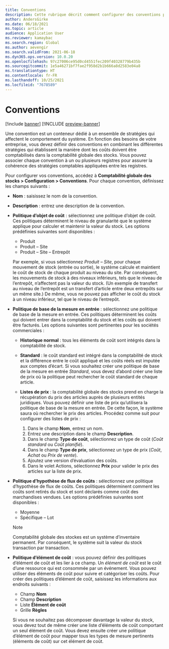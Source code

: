 ```yaml
---
title: Conventions
description: Cette rubrique décrit comment configurer des conventions pour établir la manière dont les coûts doivent être comptabilisés dans la comptabilité globale des stocks.
author: AndersGirke
ms.date: 06/18/2021
ms.topic: article
audience: Application User
ms.reviewer: kamaybac
ms.search.region: Global
ms.author: aevengir
ms.search.validFrom: 2021-06-18
ms.dyn365.ops.version: 10.0.20
ms.openlocfilehash: 97c27006ce95d0cd4551fec209f40328779b435b
ms.sourcegitcommit: 1e5a46271bf7fae2f958d2b1b666a8d2583e04a8
ms.translationtype: HT
ms.contentlocale: fr-FR
ms.lasthandoff: 10/25/2021
ms.locfileid: "7678589"
---
```

# <a name="conventions"></a>Conventions

[!include [banner](../includes/banner.md)]
[!INCLUDE [preview-banner](../includes/preview-banner.md)] <!--KFM: Until 4/30/2022 -->

Une convention est un conteneur dédié à un ensemble de stratégies qui affectent le comportement du système. En fonction des besoins de votre entreprise, vous devez définir des conventions en combinant les différentes stratégies qui établissent la manière dont les coûts doivent être comptabilisés dans la comptabilité globale des stocks. Vous pouvez associer chaque convention à un ou plusieurs registres pour assurer la cohérence des stratégies comptables appliquées entre les registres.

Pour configurer vos conventions, accédez à **Comptabilité globale des stocks \> Configuration \> Conventions**. Pour chaque convention, définissez les champs suivants :

- **Nom** : saisissez le nom de la convention.
- **Description** : entrez une description de la convention.
- **Politique d’objet de coût** : sélectionnez une politique d’objet de coût. Ces politiques déterminent le niveau de granularité que le système applique pour calculer et maintenir la valeur du stock. Les options prédéfinies suivantes sont disponibles :

    - Produit
    - Produit – Site
    - Produit – Site – Entrepôt

    Par exemple, si vous sélectionnez *Produit – Site*, pour chaque mouvement de stock (entrée ou sortie), le système calcule et maintient le coût de stock de chaque produit au niveau du site. Par conséquent, les mouvements de stock à des niveaux inférieurs, tels que le niveau de l’entrepôt, n’affectent pas la valeur du stock. (Un exemple de transfert au niveau de l’entrepôt est un transfert d’article entre deux entrepôts sur un même site.) De même, vous ne pouvez pas afficher le coût du stock à un niveau inférieur, tel que le niveau de l’entrepôt.

- **Politique de base de la mesure en entrée** : sélectionnez une politique de base de la mesure en entrée. Ces politiques déterminent les coûts qui doivent entrer dans la comptabilité du stock et les coûts qui doivent être facturés. Les options suivantes sont pertinentes pour les sociétés commerciales :

    - **Historique normal** : tous les éléments de coût sont intégrés dans la comptabilité de stock.
    - **Standard** : le coût standard est intégré dans la comptabilité de stock et la différence entre le coût appliqué et les coûts réels est imputée aux comptes d’écart. Si vous souhaitez créer une politique de base de la mesure en entrée *Standard*, vous devez d’abord créer une liste de prix où la politique peut rechercher le coût standard de chaque article.
    - **Listes de prix** : la comptabilité globale des stocks prend en charge la récupération du prix des articles auprès de plusieurs entités juridiques. Vous pouvez définir une liste de prix qu’utilisera la politique de base de la mesure en entrée. De cette façon, le système saura où rechercher le prix des articles. Procédez comme suit pour configurer des listes de prix :

        1. Dans le champ **Nom**, entrez un nom.
        1. Entrez une description dans le champ **Description**.
        1. Dans le champ **Type de coût**, sélectionnez un type de coût (*Coût standard* ou *Coût planifié*).
        1. Dans le champ **Type de prix**, sélectionnez un type de prix (*Coût*, *Achat* ou *Prix de vente*).
        1. Ajoutez une version d’évaluation des coûts.
        1. Dans le volet Actions, sélectionnez **Prix** pour valider le prix des articles sur la liste de prix.

- **Politique d’hypothèse de flux de coûts** : sélectionnez une politique d’hypothèse de flux de coûts. Ces politiques déterminent comment les coûts sont retirés du stock et sont déclarés comme coût des marchandises vendues. Les options prédéfinies suivantes sont disponibles :

    - Moyenne
    - Spécifique – Lot

    > [!NOTE]
    > Comptabilité globale des stockes est un système d’inventaire permanent. Par conséquent, le système suit la valeur du stock transaction par transaction.

- **Politique d’élément de coût** : vous pouvez définir des politiques d’élément de coût et les lier à ce champ. Un *élément de coût* est le coût d’une ressource qui est consommée par un événement. Vous pouvez utiliser des éléments de coût pour suivre et catégoriser les coûts. Pour créer des politiques d’élément de coût, saisissez les informations aux endroits suivants :

    - Champ **Nom**
    - Champ **Description**
    - Liste **Élément de coût**
    - Grille **Règles**

    Si vous ne souhaitez pas décomposer davantage la valeur du stock, vous devez tout de même créer une liste d’éléments de coût comportant un seul élément de coût. Vous devez ensuite créer une politique d’élément de coût pour mapper tous les types de mesure pertinents (éléments de coût) sur cet élément de coût.
